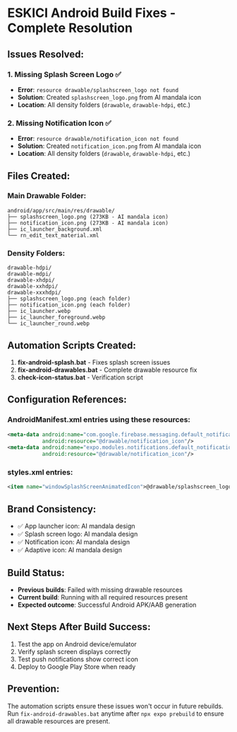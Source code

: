 # ESKICI Android Build Fixes - Complete Resolution

## Issues Resolved:

### 1. Missing Splash Screen Logo ✅
- **Error**: `resource drawable/splashscreen_logo not found`
- **Solution**: Created `splashscreen_logo.png` from AI mandala icon
- **Location**: All density folders (`drawable`, `drawable-hdpi`, etc.)

### 2. Missing Notification Icon ✅
- **Error**: `resource drawable/notification_icon not found` 
- **Solution**: Created `notification_icon.png` from AI mandala icon
- **Location**: All density folders (`drawable`, `drawable-hdpi`, etc.)

## Files Created:

### Main Drawable Folder:
```
android/app/src/main/res/drawable/
├── splashscreen_logo.png (273KB - AI mandala icon)
├── notification_icon.png (273KB - AI mandala icon)
├── ic_launcher_background.xml
└── rn_edit_text_material.xml
```

### Density Folders:
```
drawable-hdpi/
drawable-mdpi/
drawable-xhdpi/
drawable-xxhdpi/
drawable-xxxhdpi/
├── splashscreen_logo.png (each folder)
├── notification_icon.png (each folder)
├── ic_launcher.webp
├── ic_launcher_foreground.webp
└── ic_launcher_round.webp
```

## Automation Scripts Created:

1. **fix-android-splash.bat** - Fixes splash screen issues
2. **fix-android-drawables.bat** - Complete drawable resource fix
3. **check-icon-status.bat** - Verification script

## Configuration References:

### AndroidManifest.xml entries using these resources:
```xml
<meta-data android:name="com.google.firebase.messaging.default_notification_icon" 
           android:resource="@drawable/notification_icon"/>
<meta-data android:name="expo.modules.notifications.default_notification_icon" 
           android:resource="@drawable/notification_icon"/>
```

### styles.xml entries:
```xml
<item name="windowSplashScreenAnimatedIcon">@drawable/splashscreen_logo</item>
```

## Brand Consistency:
- ✅ App launcher icon: AI mandala design
- ✅ Splash screen logo: AI mandala design  
- ✅ Notification icon: AI mandala design
- ✅ Adaptive icon: AI mandala design

## Build Status:
- **Previous builds**: Failed with missing drawable resources
- **Current build**: Running with all required resources present
- **Expected outcome**: Successful Android APK/AAB generation

## Next Steps After Build Success:
1. Test the app on Android device/emulator
2. Verify splash screen displays correctly
3. Test push notifications show correct icon
4. Deploy to Google Play Store when ready

## Prevention:
The automation scripts ensure these issues won't occur in future rebuilds. Run `fix-android-drawables.bat` anytime after `npx expo prebuild` to ensure all drawable resources are present.